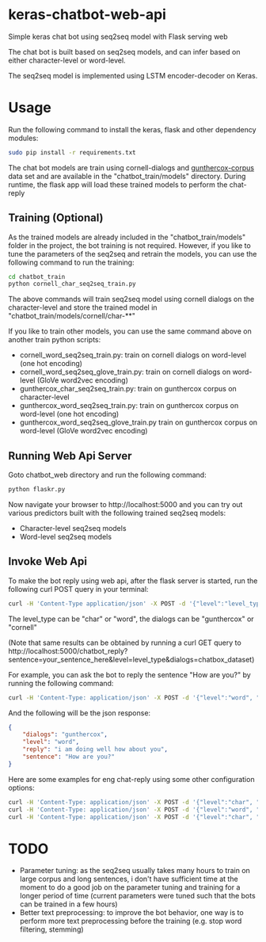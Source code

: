 # keras-chatbot-web-api

Simple keras chat bot using seq2seq model with Flask serving web

The chat bot is built based on seq2seq models, and can infer based on either character-level or word-level. 

The seq2seq model is implemented using LSTM encoder-decoder on Keras. 

# Usage

Run the following command to install the keras, flask and other dependency modules:

```bash
sudo pip install -r requirements.txt
```

The chat bot models are train using cornell-dialogs and [gunthercox-corpus](https://github.com/gunthercox/chatterbot-corpus) data set and are available in the 
"chatbot_train/models" directory. During runtime, the flask app will load these trained models to perform the 
chat-reply

## Training (Optional)

As the trained models are already included in the "chatbot_train/models" folder in the project, the bot training is
not required. However, if you like to tune the parameters of the seq2seq and retrain the models, you can use the 
following command to run the training:

```bash
cd chatbot_train
python cornell_char_seq2seq_train.py
```

The above commands will train seq2seq model using cornell dialogs on the character-level and store the trained model
in "chatbot_train/models/cornell/char-**"

If you like to train other models, you can use the same command above on another train python scripts:

* cornell_word_seq2seq_train.py: train on cornell dialogs on word-level (one hot encoding)
* cornell_word_seq2seq_glove_train.py: train on cornell dialogs on word-level (GloVe word2vec encoding)
* gunthercox_char_seq2seq_train.py: train on gunthercox corpus on character-level
* gunthercox_word_seq2seq_train.py: train on gunthercox corpus on word-level (one hot encoding)
* gunthercox_word_seq2seq_glove_train.py train on gunthercox corpus on word-level (GloVe word2vec encoding)

## Running Web Api Server

Goto chatbot_web directory and run the following command:

```bash
python flaskr.py
```

Now navigate your browser to http://localhost:5000 and you can try out various predictors built with the following
trained seq2seq models:

* Character-level seq2seq models
* Word-level seq2seq models

## Invoke Web Api

To make the bot reply using web api, after the flask server is started, run the following curl POST query
in your terminal:

```bash
curl -H 'Content-Type application/json' -X POST -d '{"level":"level_type", "sentence":"your_sentence_here", "dialogs":"chatbox_dataset"}' http://localhost:5000/chatbot_reply
```

The level_type can be "char" or "word", the dialogs can be "gunthercox" or "cornell"

(Note that same results can be obtained by running a curl GET query to http://localhost:5000/chatbot_reply?sentence=your_sentence_here&level=level_type&dialogs=chatbox_dataset)

For example, you can ask the bot to reply the sentence "How are you?" by running the following command:

```bash
curl -H 'Content-Type: application/json' -X POST -d '{"level":"word", "sentence":"How are you?", "dialogs":"gunthercox"}' http://localhost:5000/chatbot_reply
```

And the following will be the json response:

```json
{
    "dialogs": "gunthercox",
    "level": "word",
    "reply": "i am doing well how about you",
    "sentence": "How are you?"
}
```

Here are some examples for eng chat-reply using some other configuration options:

```bash
curl -H 'Content-Type: application/json' -X POST -d '{"level":"char", "sentence":"How are you?", "dialogs":"gunthercox"}' http://localhost:5000/chatbot_reply
curl -H 'Content-Type: application/json' -X POST -d '{"level":"word", "sentence":"How are you?", "dialogs":"cornell"}' http://localhost:5000/chatbot_reply
curl -H 'Content-Type: application/json' -X POST -d '{"level":"char", "sentence":"How are you?", "dialogs":"cornell"}' http://localhost:5000/chatbot_reply
```

# TODO

* Parameter tuning: as the seq2seq usually takes many hours to train on large corpus and long sentences, i don't have sufficient time at the moment to do a good job on the 
parameter tuning and training for a longer period of time (current parameters were tuned such that the bots can be trained in a few hours)
* Better text preprocessing: to improve the bot behavior, one way is to perform more text preprocessing before the training (e.g. stop word filtering, stemming)



